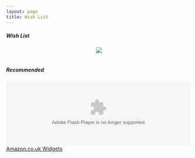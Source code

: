 ```yaml
---
layout: page
title: Wish List
---
```


##### Wish List

<center>
<a href="http://www.amazon.co.uk/gp/product/0091922933?ie=UTF8&tag=jagscriptnet-21&linkCode=as2&camp=1634&creative=6738&creativeASIN=0091922933"><img border="0" src="http://data.red91.com/red91/books/51BqPhWExiL._SL160_.jpg"></a><img src="http://www.assoc-amazon.co.uk/e/ir?t=jagscriptnet-21&l=as2&o=2&a=0091922933" width="1" height="1" border="0" alt="" style="border:none !important; margin:0px !important;" />
</center>

<br/>
<script type="text/javascript" src="http://www.assoc-amazon.co.uk/s/link-enhancer?tag=jagscriptnet-21&o=2">
</script>
<noscript>
    <img src="http://www.assoc-amazon.co.uk/s/noscript?tag=jagscriptnet-21" alt="" />
</noscript>

##### Recommended

<OBJECT classid="clsid:D27CDB6E-AE6D-11cf-96B8-444553540000" codebase="http://fpdownload.macromedia.com/get/flashplayer/current/swflash.cab" id="Player_6b162335-6a9d-469e-b25f-eb9269d0ced5"  WIDTH="500px" HEIGHT="175px"> <PARAM NAME="movie" VALUE="http://ws.amazon.co.uk/widgets/q?ServiceVersion=20070822&MarketPlace=GB&ID=V20070822%2FGB%2Fjagscriptnet-21%2F8010%2F6b162335-6a9d-469e-b25f-eb9269d0ced5&Operation=GetDisplayTemplate"><PARAM NAME="quality" VALUE="high"><PARAM NAME="bgcolor" VALUE="#FFFFFF"><PARAM NAME="allowscriptaccess" VALUE="always"><embed src="http://ws.amazon.co.uk/widgets/q?ServiceVersion=20070822&MarketPlace=GB&ID=V20070822%2FGB%2Fjagscriptnet-21%2F8010%2F6b162335-6a9d-469e-b25f-eb9269d0ced5&Operation=GetDisplayTemplate" id="Player_6b162335-6a9d-469e-b25f-eb9269d0ced5" quality="high" bgcolor="#ffffff" name="Player_6b162335-6a9d-469e-b25f-eb9269d0ced5" allowscriptaccess="always"  type="application/x-shockwave-flash" align="middle" height="175px" width="500px"></embed></OBJECT> <NOSCRIPT><A HREF="http://ws.amazon.co.uk/widgets/q?ServiceVersion=20070822&MarketPlace=GB&ID=V20070822%2FGB%2Fjagscriptnet-21%2F8010%2F6b162335-6a9d-469e-b25f-eb9269d0ced5&Operation=NoScript">Amazon.co.uk Widgets</A></NOSCRIPT>

